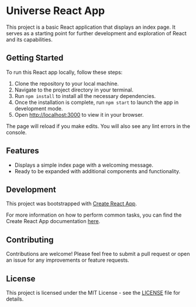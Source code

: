 # Universe React App

This project is a basic React application that displays an index page. It serves as a starting point for further development and exploration of React and its capabilities.

## Getting Started

To run this React app locally, follow these steps:

1. Clone the repository to your local machine.
2. Navigate to the project directory in your terminal.
3. Run `npm install` to install all the necessary dependencies.
4. Once the installation is complete, run `npm start` to launch the app in development mode.
5. Open [http://localhost:3000](http://localhost:3000) to view it in your browser.

The page will reload if you make edits. You will also see any lint errors in the console.

## Features

- Displays a simple index page with a welcoming message.
- Ready to be expanded with additional components and functionality.

## Development

This project was bootstrapped with [Create React App](https://github.com/facebook/create-react-app).

For more information on how to perform common tasks, you can find the Create React App documentation [here](https://facebook.github.io/create-react-app/docs/getting-started).

## Contributing

Contributions are welcome! Please feel free to submit a pull request or open an issue for any improvements or feature requests.

## License

This project is licensed under the MIT License - see the [LICENSE](LICENSE) file for details.
